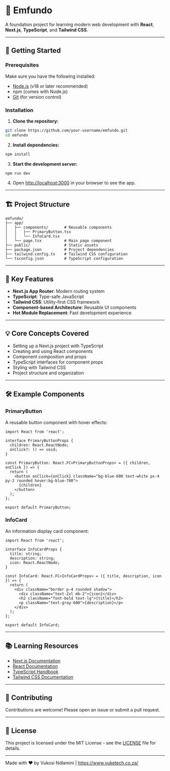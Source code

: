 # 📘 Emfundo

A foundation project for learning modern web development with **React**, **Next.js**, **TypeScript**, and **Tailwind CSS**.

---

## 🚀 Getting Started

### Prerequisites

Make sure you have the following installed:

- [Node.js](https://nodejs.org/) (v18 or later recommended)  
- npm (comes with Node.js)  
- [Git](https://git-scm.com/) (for version control)

### Installation

1. **Clone the repository:**

```bash
git clone https://github.com/your-username/emfundo.git
cd emfundo
```

2. **Install dependencies:**

```bash
npm install
```

3. **Start the development server:**

```bash
npm run dev
```

4. Open [http://localhost:3000](http://localhost:3000) in your browser to see the app.

---

## 🏗️ Project Structure

```
emfundo/
├── app/
│   ├── components/       # Reusable components
│   │   ├── PrimaryButton.tsx
│   │   └── InfoCard.tsx
│   └── page.tsx          # Main page component
├── public/               # Static assets
├── package.json          # Project dependencies
├── tailwind.config.ts    # Tailwind CSS configuration
└── tsconfig.json         # TypeScript configuration
```

---

## 🧩 Key Features

- **Next.js App Router**: Modern routing system  
- **TypeScript**: Type-safe JavaScript  
- **Tailwind CSS**: Utility-first CSS framework  
- **Component-based Architecture**: Reusable UI components  
- **Hot Module Replacement**: Fast development experience  

---

## 💡 Core Concepts Covered

- Setting up a Next.js project with TypeScript  
- Creating and using React components  
- Component composition and props  
- TypeScript interfaces for component props  
- Styling with Tailwind CSS  
- Project structure and organization  

---

## 🛠️ Example Components

### PrimaryButton

A reusable button component with hover effects:

```tsx
import React from 'react';

interface PrimaryButtonProps {
  children: React.ReactNode;
  onClick?: () => void;
}

const PrimaryButton: React.FC<PrimaryButtonProps> = ({ children, onClick }) => {
  return (
    <button onClick={onClick} className="bg-blue-600 text-white px-4 py-2 rounded hover:bg-blue-700">
      {children}
    </button>
  );
};

export default PrimaryButton;
```

### InfoCard

An information display card component:

```tsx
import React from 'react';

interface InfoCardProps {
  title: string;
  description: string;
  icon: React.ReactNode;
}

const InfoCard: React.FC<InfoCardProps> = ({ title, description, icon }) => {
  return (
    <div className="border p-4 rounded shadow">
      <div className="text-2xl mb-2">{icon}</div>
      <h2 className="font-bold text-lg">{title}</h2>
      <p className="text-gray-600">{description}</p>
    </div>
  );
};

export default InfoCard;
```

---

## 📚 Learning Resources

- [Next.js Documentation](https://nextjs.org/docs)
- [React Documentation](https://reactjs.org/docs/getting-started.html)
- [TypeScript Handbook](https://www.typescriptlang.org/docs/)
- [Tailwind CSS Documentation](https://tailwindcss.com/docs)

---

## 🤝 Contributing

Contributions are welcome! Please open an issue or submit a pull request.

---

## 📄 License

This project is licensed under the MIT License - see the [LICENSE](LICENSE) file for details.

---

Made with ❤️ by Vukosi Ndlamini | https://www.vuketech.co.za/
